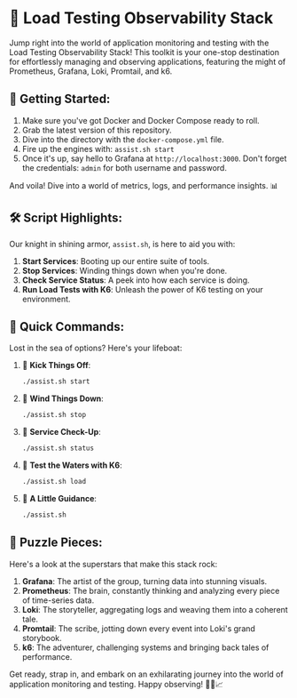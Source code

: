 # 🚀 Load Testing Observability Stack

Jump right into the world of application monitoring and testing with the Load Testing Observability Stack! This toolkit is your one-stop destination for effortlessly managing and observing applications, featuring the might of Prometheus, Grafana, Loki, Promtail, and k6.

## 🎯 Getting Started:

1. Make sure you've got Docker and Docker Compose ready to roll.
2. Grab the latest version of this repository.
3. Dive into the directory with the `docker-compose.yml` file.
4. Fire up the engines with: `assist.sh start`
5. Once it's up, say hello to Grafana at `http://localhost:3000`. Don't forget the credentials: `admin` for both username and password.

And voila! Dive into a world of metrics, logs, and performance insights. 📊

## 🛠 Script Highlights:

Our knight in shining armor, `assist.sh`, is here to aid you with:

1. **Start Services**: Booting up our entire suite of tools.
2. **Stop Services**: Winding things down when you're done.
3. **Check Service Status**: A peek into how each service is doing.
4. **Run Load Tests with K6**: Unleash the power of K6 testing on your environment.

## 🚦 Quick Commands:

Lost in the sea of options? Here's your lifeboat:

1. 🚀 **Kick Things Off**:
    ```bash
    ./assist.sh start
    ```

2. 🛑 **Wind Things Down**:
    ```bash
    ./assist.sh stop
    ```

3. 🧐 **Service Check-Up**:
    ```bash
    ./assist.sh status
    ```

4. 🎢 **Test the Waters with K6**:
    ```bash
    ./assist.sh load
    ```

5. 🤷 **A Little Guidance**:
    ```bash
    ./assist.sh
    ```

## 🧩 Puzzle Pieces:

Here's a look at the superstars that make this stack rock:

1. **Grafana**: The artist of the group, turning data into stunning visuals.
2. **Prometheus**: The brain, constantly thinking and analyzing every piece of time-series data.
3. **Loki**: The storyteller, aggregating logs and weaving them into a coherent tale.
4. **Promtail**: The scribe, jotting down every event into Loki's grand storybook.
5. **k6**: The adventurer, challenging systems and bringing back tales of performance.

Get ready, strap in, and embark on an exhilarating journey into the world of application monitoring and testing. Happy observing! 🌟🔭📈